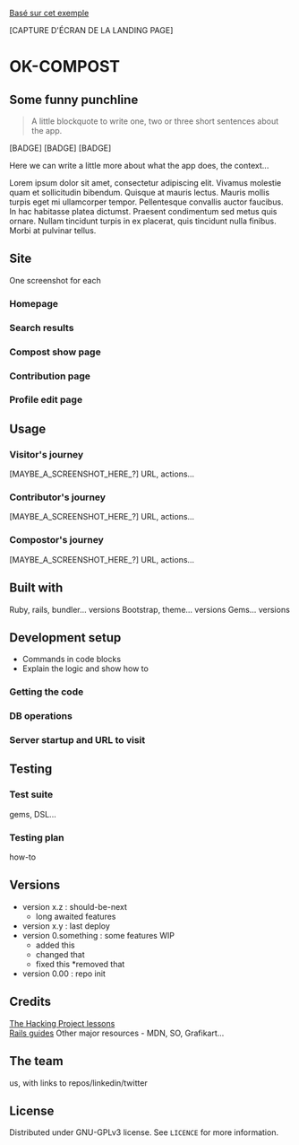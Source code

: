 [Basé sur cet exemple](https://github.com/iharsh234/WebApp)

[CAPTURE D'ÉCRAN DE LA LANDING PAGE]

# OK-COMPOST
## Some funny punchline

> A little blockquote to write one, two or three short sentences about the app.

[BADGE]  [BADGE]  [BADGE]

Here we can write a little more about what the app does, the context...

Lorem ipsum dolor sit amet, consectetur adipiscing elit. Vivamus molestie quam et sollicitudin bibendum. Quisque at mauris lectus. Mauris mollis turpis eget mi ullamcorper tempor. Pellentesque convallis auctor faucibus. In hac habitasse platea dictumst. Praesent condimentum sed metus quis ornare. Nullam tincidunt turpis in ex placerat, quis tincidunt nulla finibus. Morbi at pulvinar tellus.

## Site
One screenshot for each

### Homepage

### Search results

### Compost show page

### Contribution page

### Profile edit page

## Usage
### Visitor's journey
[MAYBE_A_SCREENSHOT_HERE_?]
URL, actions...

### Contributor's journey
[MAYBE_A_SCREENSHOT_HERE_?]
URL, actions...

### Compostor's journey
[MAYBE_A_SCREENSHOT_HERE_?]
URL, actions...

## Built with
Ruby, rails, bundler... versions
Bootstrap, theme... versions
Gems... versions

## Development setup
* Commands in code blocks
* Explain the logic and show how to

### Getting the code

### DB operations

### Server startup and URL to visit

## Testing
### Test suite
gems, DSL...

### Testing plan
how-to

## Versions

* version x.z : should-be-next
  * long awaited features
* version x.y : last deploy
* version 0.something : some features WIP
  * added this
  * changed that
  * fixed this
  *removed that
* version 0.00 : repo init

## Credits
[The Hacking Project lessons](https://www.thehackingproject.org/)\
[Rails guides](https://guides.rubyonrails.org/index.html)
Other major resources - MDN, SO, Grafikart...

## The team
us, with links to repos/linkedin/twitter

## License
Distributed under GNU-GPLv3 license. See `LICENCE` for more information.